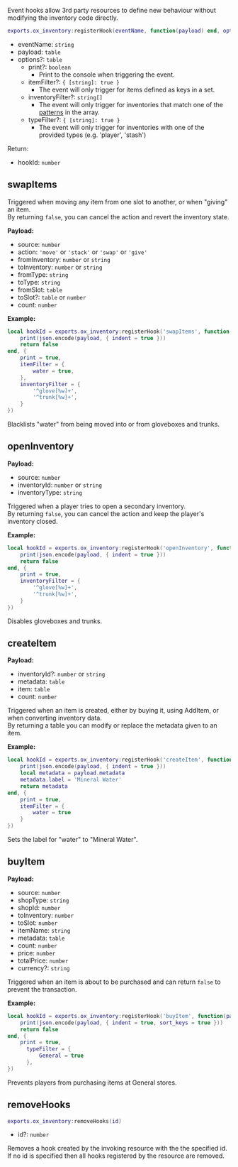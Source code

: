 Event hooks allow 3rd party resources to define new behaviour without modifying the inventory code directly.

```lua
exports.ox_inventory:registerHook(eventName, function(payload) end, options)
```

- eventName: `string`
- payload: `table`
- options?: `table`
  - print?: `boolean`
    - Print to the console when triggering the event.
  - itemFilter?: `{ [string]: true }`
    - The event will only trigger for items defined as keys in a set.
  - inventoryFilter?: `string[]`
    - The event will only trigger for inventories that match one of the [patterns](<http://www.easyuo.com/openeuo/wiki/index.php/Lua_Patterns_and_Captures_(Regular_Expressions)>) in the array.
  - typeFilter?: `{ [string]: true }`
    - The event will only trigger for inventories with one of the provided types (e.g. 'player', 'stash')

Return:

- hookId: `number`

## swapItems

Triggered when moving any item from one slot to another, or when "giving" an item.  
By returning `false`, you can cancel the action and revert the inventory state.

**Payload:**

- source: `number`
- action: `'move'` or `'stack'` or `'swap'` or `'give'`
- fromInventory: `number` or `string`
- toInventory: `number` or `string`
- fromType: `string`
- toType: `string`
- fromSlot: `table`
- toSlot?: `table` or `number`
- count: `number`

**Example:**

```lua
local hookId = exports.ox_inventory:registerHook('swapItems', function(payload)
    print(json.encode(payload, { indent = true }))
    return false
end, {
    print = true,
    itemFilter = {
        water = true,
    },
    inventoryFilter = {
        '^glove[%w]+',
        '^trunk[%w]+',
    }
})
```

Blacklists "water" from being moved into or from gloveboxes and trunks.

## openInventory

**Payload:**

- source: `number`
- inventoryId: `number` or `string`
- inventoryType: `string`

Triggered when a player tries to open a secondary inventory.  
By returning `false`, you can cancel the action and keep the player's inventory closed.

**Example:**

```lua
local hookId = exports.ox_inventory:registerHook('openInventory', function(payload)
    print(json.encode(payload, { indent = true }))
    return false
end, {
    print = true,
    inventoryFilter = {
        '^glove[%w]+',
        '^trunk[%w]+',
    }
})
```

Disables gloveboxes and trunks.

## createItem

**Payload:**

- inventoryId?: `number` or `string`
- metadata: `table`
- item: `table`
- count: `number`

Triggered when an item is created, either by buying it, using AddItem, or when converting inventory data.  
By returning a table you can modify or replace the metadata given to an item.

**Example:**

```lua
local hookId = exports.ox_inventory:registerHook('createItem', function(payload)
    print(json.encode(payload, { indent = true }))
    local metadata = payload.metadata
    metadata.label = 'Mineral Water'
    return metadata
end, {
    print = true,
    itemFilter = {
        water = true
    }
})
```

Sets the label for "water" to "Mineral Water".

## buyItem

**Payload:**
- source: `number`
- shopType: `string`
- shopId: `number`
- toInventory: `number`
- toSlot: `number`
- itemName: `string`
- metadata: `table`
- count: `number`
- price: `number`
- totalPrice: `number`
- currency?: `string`

Triggered when an item is about to be purchased and can return `false` to prevent the transaction.

**Example:**

```lua
local hookId = exports.ox_inventory:registerHook('buyItem', function(payload)
    print(json.encode(payload, { indent = true, sort_keys = true }))
    return false
end, {
    print = true,
	  typeFilter = {
		  General = true
	  },
})
```

Prevents players from purchasing items at General stores.

## removeHooks

```lua
exports.ox_inventory:removeHooks(id)
```

- id?: `number`

Removes a hook created by the invoking resource with the the specified id.  
If no id is specified then all hooks registered by the resource are removed.
